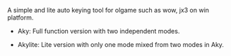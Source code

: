 A simple and lite auto keying tool for olgame such as wow, jx3 on win platform.

- Aky:
Full function version with two independent modes.

- Akylite:
Lite version with only one mode mixed from two modes in Aky.
